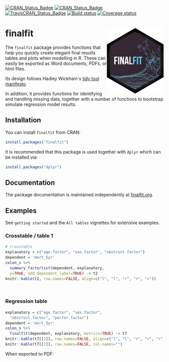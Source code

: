 [![CRAN_Status_Badge](https://www.r-pkg.org/badges/version/finalfit)](https://cran.r-project.org/package=finalfit)
[![CRAN_Status_Badge](https://cranlogs.r-pkg.org/badges/finalfit)](https://cran.r-project.org/package=finalfit)
[![TravisCRAN_Status_Badge](https://travis-ci.com/ewenharrison/finalfit.svg?branch=master)](https://travis-ci.com/ewenharrison/finalfit)
[![Build status](https://ci.appveyor.com/api/projects/status/3wpgw2rs6vn1lsrn?svg=true)](https://ci.appveyor.com/project/ewenharrison/finalfit)
[![Coverage status](https://codecov.io/gh/ewenharrison/finalfit/branch/master/graph/badge.svg)](https://codecov.io/github/ewenharrison/finalfit?branch=master)

finalfit <img src="man/figures/finalfit_hex.png" align="right" />
==============================


The `finalfit` package provides functions that help you quickly create elegant final results tables and plots when modelling in R. These can easily be exported as Word documents, PDFs, or html files. 

Its design follows Hadley Wickham's [tidy tool manifesto](http://tidyverse.tidyverse.org/articles/manifesto.html).

In addition, it provides functions for identifying and handling missing data, together with a number of functions to bootstrap simulate regression model results. 

## Installation

You can install `finalfit` from CRAN:

``` r
install.packages("finalfit")
```

It is recommended that this package is used together with `dplyr` which can be installed via:

``` r
install.packages("dplyr")
```

## Documentation

The package documentation is maintained independently at [finalfit.org](http://finalfit.org/). 

## Examples

See `getting started` and the `All tables` vignettes for extensive examples.  

### Crosstable / table 1

``` r
# Crosstable 
explanatory = c("age.factor", "sex.factor", "obstruct.factor")
dependent = 'mort_5yr'
colon_s %>%
  summary_factorlist(dependent, explanatory, 
  p=TRUE, add_dependent_label=TRUE) -> t2
knitr::kable(t2, row.names=FALSE, align=c("l", "l", "r", "r", "r"))
```

<a href="https://www.datasurg.net/wp-content/uploads/2018/05/table2.jpg"><img src="https://www.datasurg.net/wp-content/uploads/2018/05/table2.jpg" alt="" width="600" class="aligncenter" /></a>

### Regression table

``` r
explanatory = c("age.factor", "sex.factor", 
  "obstruct.factor", "perfor.factor")
dependent = 'mort_5yr'
colon_s %>%
  finalfit(dependent, explanatory, metrics=TRUE) -> t7
knitr::kable(t7[[1]], row.names=FALSE, align=c("l", "l", "r", "r", "r", "r"))
knitr::kable(t7[[2]], row.names=FALSE, col.names="")
```

When exported to PDF:

<a href="https://www.datasurg.net/wp-content/uploads/2018/05/table7a.jpg"><img src="https://www.datasurg.net/wp-content/uploads/2018/05/table7a.jpg" alt="" width="700" /></a>

<a href="https://www.datasurg.net/wp-content/uploads/2018/05/table7b.jpg"><img src="https://www.datasurg.net/wp-content/uploads/2018/05/table7b.jpg" alt="" width="700"/></a>